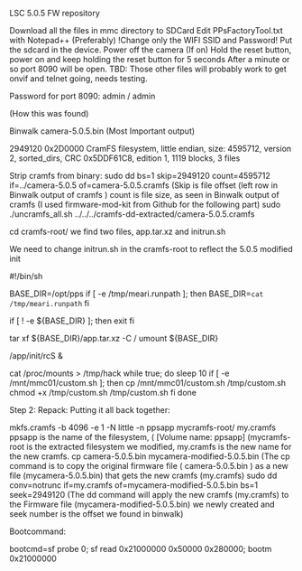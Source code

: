 LSC 5.0.5 FW repository

Download all the files in mmc directory to SDCard
Edit PPsFactoryTool.txt with Notepad++ (Preferably) 
!Change only the WIFI SSID and Password!
Put the sdcard in the device.
Power off the camera (If on)
Hold the reset button, power on and keep holding the reset button for 5 seconds
After a minute or so port 8090 will be open.
TBD: Those other files will probably work to get onvif and telnet going, needs testing. 
 
Password for port 8090: admin / admin


(How this was found)

Binwalk camera-5.0.5.bin (Most Important output) 

2949120 0x2D0000 CramFS filesystem, little endian, size: 4595712, version 2, sorted_dirs, CRC 0x5DDF61C8, edition 1, 1119 blocks, 3 files

Strip cramfs from binary:
sudo dd bs=1 skip=2949120 count=4595712 if=../camera-5.0.5 of=camera-5.0.5.cramfs
(Skip is file offset (left row in Binwalk output of cramfs ) count is file size, as seen in Binwalk output of cramfs
(I used firmware-mod-kit from Github for the following part)
sudo ./uncramfs_all.sh ../../../cramfs-dd-extracted/camera-5.0.5.cramfs

cd cramfs-root/
we find two files, app.tar.xz and initrun.sh

We need to change initrun.sh in the cramfs-root to reflect the 5.0.5 modified init

#!/bin/sh

BASE_DIR=/opt/pps
if [ -e /tmp/meari.runpath ]; then
        BASE_DIR=`cat /tmp/meari.runpath`
fi

if [ ! -e ${BASE_DIR} ]; then
        exit
fi

tar xf ${BASE_DIR}/app.tar.xz -C /
umount ${BASE_DIR}

/app/init/rcS &

cat /proc/mounts > /tmp/hack
while true; do
 sleep 10
 if [ -e /mnt/mmc01/custom.sh ]; then
  cp /mnt/mmc01/custom.sh /tmp/custom.sh
  chmod +x /tmp/custom.sh
  /tmp/custom.sh
 fi
done

Step 2: Repack:
Putting it all back together:

mkfs.cramfs -b 4096 -e 1 -N little -n ppsapp mycramfs-root/ my.cramfs
ppsapp is the name of the filesystem, ( [Volume name: ppsapp]
(mycramfs-root is the extracted filesystem we modified, my.cramfs is the new name for the new cramfs.
cp camera-5.0.5.bin mycamera-modified-5.0.5.bin
(The cp command is to copy the original firmware file ( camera-5.0.5.bin ) as a new file (mycamera-5.0.5.bin) that gets the new cramfs (my.cramfs)
sudo dd conv=notrunc if=my.cramfs of=mycamera-modified-5.0.5.bin bs=1 seek=2949120
(The dd command will apply the new cramfs (my.cramfs) to the Firmware file (mycamera-modified-5.0.5.bin) we newly created and seek number is the offset we found in binwalk)

Bootcommand:

bootcmd=sf probe 0; sf read 0x21000000 0x50000 0x280000; bootm 0x21000000
